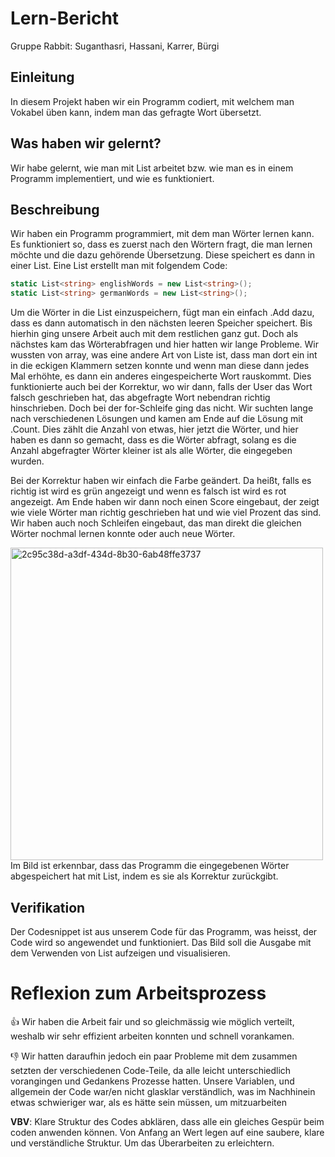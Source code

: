 # Lern-Bericht
Gruppe Rabbit: Suganthasri, Hassani, Karrer, Bürgi

## Einleitung

In diesem Projekt haben wir ein Programm codiert, mit welchem man Vokabel üben kann, indem man das gefragte Wort übersetzt.

## Was haben wir gelernt?
Wir habe gelernt, wie man mit List arbeitet bzw. wie man es in einem Programm implementiert, und wie es funktioniert.

## Beschreibung

Wir haben ein Programm programmiert, mit dem man Wörter lernen kann. Es funktioniert so, dass es zuerst nach den Wörtern fragt, die man lernen möchte und die dazu gehörende Übersetzung. Diese speichert es dann in einer List. Eine List erstellt man mit folgendem Code:

```c#
static List<string> englishWords = new List<string>();     
static List<string> germanWords = new List<string>();
```

Um die Wörter in die List einzuspeichern, fügt man ein einfach .Add dazu, dass es dann automatisch in den nächsten leeren Speicher speichert. Bis hierhin ging unsere Arbeit auch mit dem restlichen ganz gut. Doch als nächstes kam das Wörterabfragen und hier hatten wir lange Probleme. Wir wussten von array, was eine andere Art von Liste ist, dass man dort ein int in die eckigen Klammern setzen konnte und wenn man diese dann jedes Mal erhöhte, es dann ein anderes eingespeicherte Wort rauskommt. Dies funktionierte auch bei der Korrektur, wo wir dann, falls der User das Wort falsch geschrieben hat, das abgefragte Wort nebendran richtig hinschrieben. Doch bei der for-Schleife ging das nicht. Wir suchten lange nach verschiedenen Lösungen und kamen am Ende auf die Lösung mit .Count. Dies zählt die Anzahl von etwas, hier jetzt die Wörter, und hier haben es dann so gemacht, dass es die Wörter abfragt, solang es die Anzahl abgefragter Wörter kleiner ist als alle Wörter, die eingegeben wurden.

Bei der Korrektur haben wir einfach die Farbe geändert. Da heißt, falls es richtig ist wird es grün angezeigt und wenn es falsch ist wird es rot angezeigt. Am Ende haben wir dann noch einen Score eingebaut, der zeigt wie viele Wörter man richtig geschrieben hat und wie viel Prozent das sind. Wir haben auch noch Schleifen eingebaut, das man direkt die gleichen Wörter nochmal lernen konnte oder auch neue Wörter.

 <img width="500" alt="2c95c38d-a3df-434d-8b30-6ab48ffe3737" src="https://user-images.githubusercontent.com/111045914/202409746-703a2e81-4bb8-47e0-b1e3-f0edcc9afad5.jpg">
 Im Bild ist erkennbar, dass das Programm die eingegebenen Wörter abgespeichert hat mit List, indem es sie als Korrektur zurückgibt.


## Verifikation

Der Codesnippet ist aus unserem Code für das Programm, was heisst, der Code wird so angewendet und funktioniert.
Das Bild soll die Ausgabe mit dem Verwenden von List aufzeigen und visualisieren.   

# Reflexion zum Arbeitsprozess

👍 Wir haben die Arbeit fair und so gleichmässig wie möglich verteilt, weshalb wir sehr effizient arbeiten konnten und schnell vorankamen. 

👎 Wir hatten daraufhin jedoch ein paar Probleme mit dem zusammen setzten der verschiedenen Code-Teile, da alle leicht unterschiedlich vorangingen und Gedankens Prozesse hatten. 
Unsere Variablen, und allgemein der Code war/en nicht glasklar verständlich, was im Nachhinein etwas schwieriger war, als es hätte sein müssen, um mitzuarbeiten 

**VBV**: 
Klare Struktur des Codes abklären, dass alle ein gleiches Gespür beim coden anwenden können. 
Von Anfang an Wert legen auf eine saubere, klare und verständliche Struktur. Um das Überarbeiten zu erleichtern.
